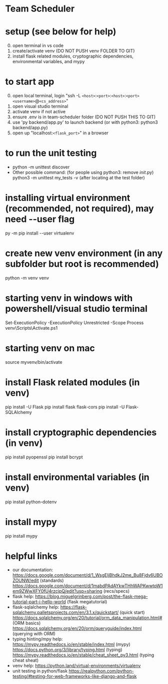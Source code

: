 # Team Scheduler

# setup (see below for help)
 0. open terminal in vs code
 1. create/activate venv (DO NOT PUSH venv FOLDER TO GIT)
 2. install flask related modules, cryptographic dependencies, environmental variables, and mypy

# to start app
 0. open local terminal, login "ssh -L `<host>`:`<port>`:`<host>`:`<port>` `<username>`@`<cs_address>`"
 1. open visual studio terminal
 2. activate venv if not active
 3. ensure .env is in team-scheduler folder (DO NOT PUSH THIS TO GIT)
 4. use 'py backend/app.py' to launch backend (or with python3: python3 backend/app.py)
 5. open up "localhost:`<flask_port>`" in a browser

# to run the unit testing
  - python -m unittest discover
  - Other possible command: (for people using python3: remove _init_.py) python3 -m unittest my_tests -v (after locating at the test folder)

# installing virtual environment (recommended, not required), may need --user flag 
  py -m pip install --user virtualenv

# create new venv environment (in any subfolder but root is recommended)
  python -m venv venv

# starting venv in windows with powershell/visual studio terminal 
  Set-ExecutionPolicy -ExecutionPolicy Unrestricted -Scope Process
  venv\Scripts\Activate.ps1 

# starting venv on mac
  source myvenv/bin/activate

# install Flask related modules (in venv)
  pip install -U Flask
  pip install flask flask-cors
  pip install -U Flask-SQLAlchemy

# install cryptographic dependencies (in venv)
  pip install pyopenssl
  pip install bcrypt

# install environmental variables (in venv)
  pip install python-dotenv

# install mypy
  pip install mypy

# helpful links
  - our documentation:
      https://docs.google.com/document/d/1_WsgEIjBhdkJ2me_Bu8Fjdv6UBOZOUNW/edit (standards)
      https://docs.google.com/document/d/1mabdPAdAYkwTHhWAPKwwtpW1em9ZWwXFY0fU4rzcjpQ/edit?usp=sharing (recs/specs)
  - flask help:
      https://blog.miguelgrinberg.com/post/the-flask-mega-tutorial-part-i-hello-world (flask megatutorial)
  - flask-sqlalchemy help: 
      https://flask-sqlalchemy.palletsprojects.com/en/3.1.x/quickstart/ (quick start)
      https://docs.sqlalchemy.org/en/20/tutorial/orm_data_manipulation.html# (ORM basics)
      https://docs.sqlalchemy.org/en/20/orm/queryguide/index.html (querying with ORM)
  - typing hinting/mpy help:
      https://mypy.readthedocs.io/en/stable/index.html (mypy)
      https://docs.python.org/3/library/typing.html (typing)
      https://mypy.readthedocs.io/en/stable/cheat_sheet_py3.html (typing cheat sheat)
  - venv help:
      https://python.land/virtual-environments/virtualenv
  - unit testing in python/flask
      https://realpython.com/python-testing/#testing-for-web-frameworks-like-django-and-flask
